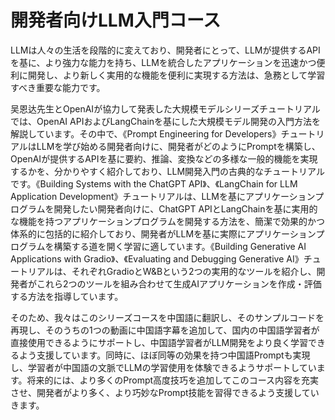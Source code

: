 # 開発者向けLLM入門コース

LLMは人々の生活を段階的に変えており、開発者にとって、LLMが提供するAPIを基に、より強力な能力を持ち、LLMを統合したアプリケーションを迅速かつ便利に開発し、より新しく実用的な機能を便利に実現する方法は、急務として学習すべき重要な能力です。

吴恩达先生とOpenAIが協力して発表した大規模モデルシリーズチュートリアルでは、OpenAI APIおよびLangChainを基にした大規模モデル開発の入門方法を解説しています。その中で、《Prompt Engineering for Developers》チュートリアルはLLMを学び始める開発者向けに、開発者がどのようにPromptを構築し、OpenAIが提供するAPIを基に要約、推論、変換などの多様な一般的機能を実現するかを、分かりやすく紹介しており、LLM開発入門の古典的なチュートリアルです。《Building Systems with the ChatGPT API》、《LangChain for LLM Application Development》チュートリアルは、LLMを基にアプリケーションプログラムを開発したい開発者向けに、ChatGPT APIとLangChainを基に実用的な機能を持つアプリケーションプログラムを開発する方法を、簡潔で効果的かつ体系的に包括的に紹介しており、開発者がLLMを基に実際にアプリケーションプログラムを構築する道を開く学習に適しています。《Building Generative AI Applications with Gradio》、《Evaluating and Debugging Generative AI》チュートリアルは、それぞれGradioとW&Bという2つの実用的なツールを紹介し、開発者がこれら2つのツールを組み合わせて生成AIアプリケーションを作成・評価する方法を指導しています。

そのため、我々はこのシリーズコースを中国語に翻訳し、そのサンプルコードを再現し、そのうちの1つの動画に中国語字幕を追加して、国内の中国語学習者が直接使用できるようにサポートし、中国語学習者がLLM開発をより良く学習できるよう支援しています。同時に、ほぼ同等の効果を持つ中国語Promptも実現し、学習者が中国語の文脈でLLMの学習使用を体験できるようサポートしています。将来的には、より多くのPrompt高度技巧を追加してこのコース内容を充実させ、開発者がより多く、より巧妙なPrompt技能を習得できるよう支援していきます。
